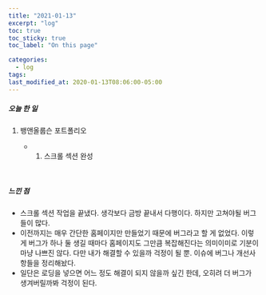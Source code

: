 ```yaml
---
title: "2021-01-13"
excerpt: "log"
toc: true
toc_sticky: true
toc_label: "On this page"

categories:
  - log
tags:
last_modified_at: 2020-01-13T08:06:00-05:00
---
```


##### 오늘 한 일

1. 뱅앤올룹슨 포트폴리오

   - 1. 스크롤 섹션 완성

<br />

##### 느낀 점

- 스크롤 섹션 작업을 끝냈다. 생각보다 금방 끝내서 다행이다. 하지만 고쳐야될 버그들이 많다.
- 이전까지는 매우 간단한 홈페이지만 만들었기 때문에 버그라고 할 게 없었다. 이렇게 버그가 하나 둘 생길 때마다 홈페이지도 그만큼 복잡해진다는 의미이미로 기분이 마냥 나쁘진 않다. 다만 내가 해결할 수 있을까 걱정이 될 뿐. 이슈에 버그나 개선사항들을 정리해놨다.
- 일단은 로딩을 넣으면 어느 정도 해결이 되지 않을까 싶긴 한데, 오히려 더 버그가 생겨버릴까봐 걱정이 된다.
